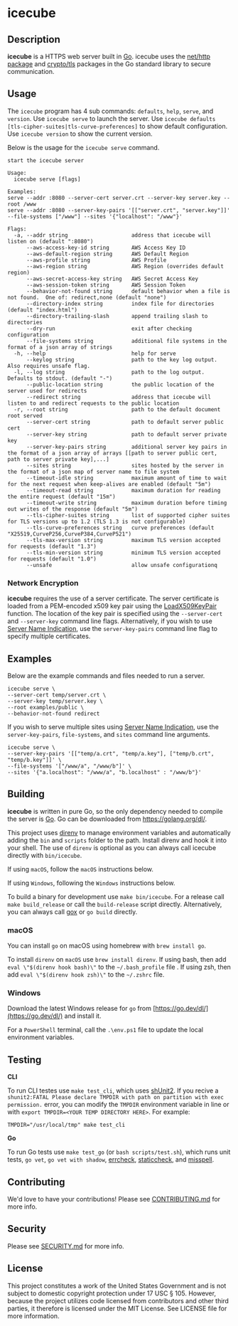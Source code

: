 # icecube

## Description

**icecube** is a HTTPS web server built in [Go](https://golang.org/). icecube uses the [net/http package](http://godoc.org/pkg/net/http) and [crypto/tls](https://godoc.org/crypto/tls#Config) packages in the Go standard library to secure communication.

## Usage

The `icecube` program has 4 sub commands: `defaults`, `help`, `serve`, and `version`.  Use `icecube serve` to launch the server.  Use `icecube defaults [tls-cipher-suites|tls-curve-preferences]` to show default configuration.  Use `icecube version` to show the current version.

Below is the usage for the `icecube serve` command.

```text
start the icecube server

Usage:
  icecube serve [flags]

Examples:
serve --addr :8080 --server-cert server.crt --server-key server.key --root /www
serve --addr :8080 --server-key-pairs '[["server.crt", "server.key"]]' --file-systems ["/www"] --sites '{"localhost": "/www"}'  

Flags:
  -a, --addr string                    address that icecube will listen on (default ":8080")
      --aws-access-key-id string       AWS Access Key ID
      --aws-default-region string      AWS Default Region
      --aws-profile string             AWS Profile
      --aws-region string              AWS Region (overrides default region)
      --aws-secret-access-key string   AWS Secret Access Key
      --aws-session-token string       AWS Session Token
      --behavior-not-found string      default behavior when a file is not found.  One of: redirect,none (default "none")       
      --directory-index string         index file for directories (default "index.html")
      --directory-trailing-slash       append trailing slash to directories
      --dry-run                        exit after checking configuration
      --file-systems string            additional file systems in the format of a json array of strings
  -h, --help                           help for serve
      --keylog string                  path to the key log output.  Also requires unsafe flag.
  -l, --log string                     path to the log output.  Defaults to stdout. (default "-")
      --public-location string         the public location of the server used for redirects
      --redirect string                address that icecube will listen to and redirect requests to the public location
  -r, --root string                    path to the default document root served
      --server-cert string             path to default server public cert
      --server-key string              path to default server private key
      --server-key-pairs string        additional server key pairs in the format of a json array of arrays [[path to server public cert, path to server private key],...]
      --sites string                   sites hosted by the server in the format of a json map of server name to file system     
      --timeout-idle string            maximum amount of time to wait for the next request when keep-alives are enabled (default "5m")
      --timeout-read string            maximum duration for reading the entire request (default "15m")
      --timeout-write string           maximum duration before timing out writes of the response (default "5m")
      --tls-cipher-suites string       list of supported cipher suites for TLS versions up to 1.2 (TLS 1.3 is not configurable) 
      --tls-curve-preferences string   curve preferences (default "X25519,CurveP256,CurveP384,CurveP521")
      --tls-max-version string         maximum TLS version accepted for requests (default "1.3")
      --tls-min-version string         minimum TLS version accepted for requests (default "1.0")
      --unsafe                         allow unsafe configurationq
```

### Network Encryption

**icecube** requires the use of a server certificate.  The server certificate is loaded from a PEM-encoded x509 key pair using the [LoadX509KeyPair](https://golang.org/pkg/crypto/tls/#LoadX509KeyPair) function.  The location of the key pair is specified using the `--server-cert` and `--server-key` command line flags.  Alternatively, if you wish to use [Server Name Indication](https://https.cio.gov/sni/), use the `server-key-pairs` command line flag to specify multiple certificates.

## Examples

Below are the example commands and files needed to run a server.

```shell
icecube serve \
--server-cert temp/server.crt \
--server-key temp/server.key \
--root examples/public \
--behavior-not-found redirect
```

If you wish to serve multiple sites using [Server Name Indication](https://https.cio.gov/sni/), use the `server-key-pairs`, `file-systems`, and `sites` command line arguments.

```shell
icecube serve \
--server-key-pairs '[["temp/a.crt", "temp/a.key"], ["temp/b.crt", "temp/b.key"]]' \
--file-systems '["/www/a", "/www/b"]' \
--sites '{"a.localhost": "/www/a", "b.localhost" : "/www/b"}'
```

## Building

**icecube** is written in pure Go, so the only dependency needed to compile the server is [Go](https://golang.org/).  Go can be downloaded from <https://golang.org/dl/>.

This project uses [direnv](https://direnv.net/) to manage environment variables and automatically adding the `bin` and `scripts` folder to the path.  Install direnv and hook it into your shell.  The use of `direnv` is optional as you can always call icecube directly with `bin/icecube`.

If using `macOS`, follow the `macOS` instructions below.

If using `Windows`, following the `Windows` instructions below.

To build a binary for development use `make bin/icecube`.  For a release call `make build_release` or call the `build-release` script directly.  Alternatively, you can always call [gox](https://github.com/mitchellh/gox) or `go build` directly.

### macOS

You can install `go` on macOS using homebrew with `brew install go`.

To install `direnv` on `macOS` use `brew install direnv`.  If using bash, then add `eval \"$(direnv hook bash)\"` to the `~/.bash_profile` file .  If using zsh, then add `eval \"$(direnv hook zsh)\"` to the `~/.zshrc` file.

### Windows

Download the latest Windows release for `go` from [https://go.dev/dl/](https://go.dev/dl/) and install it.

For a `PowerShell` terminal, call the `.\env.ps1` file to update the local environment variables.

## Testing

**CLI**

To run CLI testes use `make test_cli`, which uses [shUnit2](https://github.com/kward/shunit2).  If you recive a `shunit2:FATAL Please declare TMPDIR with path on partition with exec permission.` error, you can modify the `TMPDIR` environment variable in line or with `export TMPDIR=<YOUR TEMP DIRECTORY HERE>`. For example:

```shell
TMPDIR="/usr/local/tmp" make test_cli
```

**Go**

To run Go tests use `make test_go` (or `bash scripts/test.sh`), which runs unit tests, `go vet`, `go vet with shadow`, [errcheck](https://github.com/kisielk/errcheck), [staticcheck](https://staticcheck.io/), and [misspell](https://github.com/client9/misspell).

## Contributing

We'd love to have your contributions!  Please see [CONTRIBUTING.md](CONTRIBUTING.md) for more info.

## Security

Please see [SECURITY.md](SECURITY.md) for more info.

## License

This project constitutes a work of the United States Government and is not subject to domestic copyright protection under 17 USC § 105.  However, because the project utilizes code licensed from contributors and other third parties, it therefore is licensed under the MIT License.  See LICENSE file for more information.
